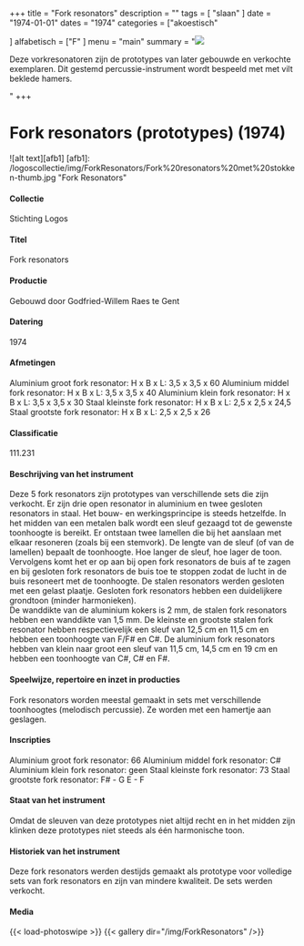 ﻿+++
title = "Fork resonators"
description = ""
tags = [
"slaan"
]
date = "1974-01-01"
dates = "1974"
categories = ["akoestisch"

]
alfabetisch = ["F"
]
menu = "main"
summary = "<a href='/logoscollectie/1974/fork_resonators'><img src='/logoscollectie/img/ForkResonators/Fork%20resonators%20met%20stokken-thumb.jpg'></a><p>Deze vorkresonatoren zijn de prototypes van later gebouwde en verkochte exemplaren. Dit gestemd percussie-instrument wordt bespeeld met met vilt beklede hamers.</p>"
+++

# Fork resonators (prototypes) (1974)

![alt text][afb1]
[afb1]: /logoscollectie/img/ForkResonators/Fork%20resonators%20met%20stokken-thumb.jpg "Fork Resonators"

#### Collectie 
Stichting Logos

#### Titel
Fork resonators

#### Productie
Gebouwd door Godfried-Willem Raes te Gent

#### Datering
1974

#### Afmetingen
Aluminium groot fork resonator: H x B x L: 3,5 x 3,5 x 60
Aluminium middel fork resonator: H x B x L: 3,5 x 3,5 x 40
Aluminium klein fork resonator: H x B x L: 3,5 x 3,5 x 30
Staal kleinste fork resonator: H x B x L: 2,5 x 2,5 x 24,5
Staal grootste fork resonator: H x B x L: 2,5 x 2,5 x 26

#### Classificatie
111.231

#### Beschrijving van het instrument
Deze 5 fork resonators zijn prototypes van verschillende sets die zijn verkocht. Er zijn drie open resonator in aluminium en twee gesloten resonators in staal.
Het bouw- en werkingsprincipe is steeds hetzelfde. In het midden van een metalen balk wordt een sleuf gezaagd tot de gewenste toonhoogte is bereikt. Er ontstaan twee lamellen die bij het aanslaan met elkaar resoneren (zoals bij een stemvork). De lengte van de sleuf (of van de lamellen) bepaalt de toonhoogte. Hoe langer de sleuf, hoe lager de toon. Vervolgens komt het er op aan bij open fork resonators de buis af te zagen en bij gesloten fork resonators de buis toe te stoppen zodat de lucht in de buis resoneert met de toonhoogte. De stalen resonators werden gesloten met een gelast plaatje. Gesloten fork resonators hebben een duidelijkere grondtoon (minder harmonieken).  
De wanddikte van de aluminium kokers is 2 mm, de stalen fork resonators hebben een wanddikte van 1,5 mm.
De kleinste en grootste stalen fork resonator hebben respectievelijk een sleuf van 12,5 cm en 11,5 cm en hebben een toonhoogte van F/F# en C#. 
De aluminium fork resonators hebben van klein naar groot een sleuf van 11,5 cm, 14,5 cm en 19 cm en hebben een toonhoogte van C#, C# en F#.

#### Speelwijze, repertoire en inzet in producties
Fork resonators worden meestal gemaakt in sets met verschillende toonhoogtes (melodisch percussie). Ze worden met een hamertje aan geslagen. 


#### Inscripties
Aluminium groot fork resonator: 66
Aluminium middel fork resonator: C#
Aluminium klein fork resonator: geen
Staal kleinste fork resonator: 73
Staal grootste fork resonator: F# - G   E - F

#### Staat van het instrument
Omdat de sleuven van deze prototypes niet altijd recht en in het midden zijn klinken deze prototypes niet steeds als één harmonische toon.

#### Historiek van het instrument
Deze fork resonators werden destijds gemaakt als prototype voor volledige sets van fork resonators en zijn van mindere kwaliteit. De sets werden verkocht.


#### Media
{{< load-photoswipe >}}
{{< gallery dir="/img/ForkResonators" />}}
